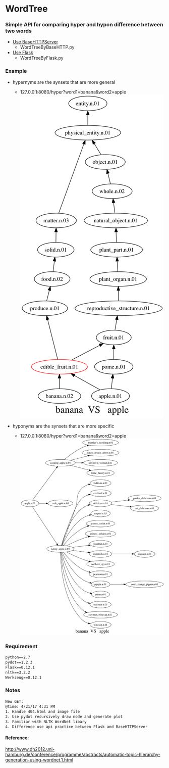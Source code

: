 # WordTree

### Simple API for comparing hyper and hypon difference between two words

   - [Use BaseHTTPServer](#WordTreeByBaseHTTP.py)
     - WordTreeByBaseHTTP.py
   - [Use Flask](#WordTreeByFlask.py)
     - WordTreeByFlask.py
    
    
### Example
  - hypernyms are the synsets that are more general
    - 127.0.0.1:8080/hyper?word1=banana&word2=apple
    ![Screenshot](https://github.com/jamie2017/WordTree/blob/master/output/banana.n.02_vs_apple.n.01_hyper_.png)

  - hyponyms are the synsets that are more specific
    - 127.0.0.1:8080/hyper?word1=banana&word2=apple
    ![Screenshot](https://github.com/jamie2017/WordTree/blob/master/output/banana.n.02_vs_apple.n.01_hypon_.png)


### Requirement
    python==2.7
    pydot==1.2.3
    Flask==0.12.1
    nltk==3.2.2
    Werkzeug==0.12.1
### Notes
    New GET:
    @time: 4/21/17 4:31 PM
    1. Handle 404.html and image file
    2. Use pydot recursively draw node and generate plot
    3. Familiar with NLTK WordNet libary 
    4. Difference use api practice between Flask and BaseHTTPServer
    


#### Reference:
http://www.dh2012.uni-hamburg.de/conference/programme/abstracts/automatic-topic-hierarchy-generation-using-wordnet.1.html


